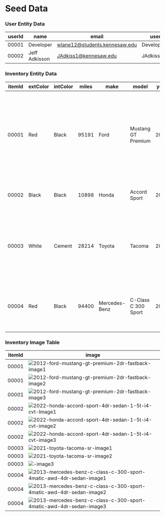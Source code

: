 # Seed Data

### User Entity Data

| userId | name          | email                         | username        | password           | isAdmin |
| ------ | ------------- | ----------------------------- | --------------- | ------------------ | ------- |
| 00001  | Developer     | wlane12@students.kennesaw.edu | Developer_Admin | SillyHill795       | 1       |
| 00002  | Jeff Adkisson | JAdkiss1@kennesaw.edu         | JAdkiss1        | SecretPassword3313 | 1       |

### Inventory Entity Data

| itemId | extColor | intColor | miles | make          | model               | year | features                                                     | engine               | transmission      | cost    | saleId |
| ------ | -------- | -------- | ----- | ------------- | ------------------- | ---- | ------------------------------------------------------------ | -------------------- | ----------------- | ------- | ------ |
| 00001  | Red      | Black    | 95191 | Ford          | Mustang GT Premium  | 2012 | Steering Wheel Audio Controls, Satellite and Bluetooth Radio, Keyless Entry, Traction Control, Rear Spoiler | 5.0L V8 412hp        | Manual 6 Speed    | 1750000 | NULL   |
| 00002  | Black    | Black    | 10898 | Honda         | Accord Sport        | 2022 | Bluetooth Radio, Automatic Climate Control                   | 1.5L Turbo I4 192 hp | CVT               | 1899999 | NULL   |
| 00003  | White    | Cement   | 28214 | Toyota        | Tacoma              | 2021 | Audio Controls on Steering Wheel, Bluetooth Radio, Climate Control, Heated Mirrors | 3.5L V6              | Automatic 6 Speed | 3199500 | NULL   |
| 00004  | Red      | Black    | 94400 | Mercedes-Benz | C-Class C 300 Sport | 2013 | Moonroof, Bluetooth Audio, Audio Controls on Steering Wheel  | 3.5L V6              | Automatic 7 Speed | 899500  | NULL   |

### Inventory Image Table

| itemId | image                                                        |
| ------ | ------------------------------------------------------------ |
| 00001  | ![2012-ford-mustang-gt-premium-2dr-fastback-image1](C:\Users\kklan\Downloads\2012-ford-mustang-gt-premium-2dr-fastback-image1.jpg) |
| 00001  | ![2012-ford-mustang-gt-premium-2dr-fastback-image2](C:\Users\kklan\Downloads\2012-ford-mustang-gt-premium-2dr-fastback-image2.jpg) |
| 00001  | ![2012-ford-mustang-gt-premium-2dr-fastback-image3](C:\Users\kklan\Downloads\2012-ford-mustang-gt-premium-2dr-fastback-image3.jpg) |
| 00002  | ![2022-honda-accord-sport-4dr-sedan-1-5t-i4-cvt-Image1](C:\Users\kklan\Downloads\2022-honda-accord-sport-4dr-sedan-1-5t-i4-cvt-Image1.jpg) |
| 00002  | ![2022-honda-accord-sport-4dr-sedan-1-5t-i4-cvt-image2](C:\Users\kklan\Downloads\2022-honda-accord-sport-4dr-sedan-1-5t-i4-cvt-image2.jpg) |
| 00002  | ![2022-honda-accord-sport-4dr-sedan-1-5t-i4-cvt-image3](C:\Users\kklan\Downloads\2022-honda-accord-sport-4dr-sedan-1-5t-i4-cvt-image3.jpg) |
| 00003  | ![2021-toyota-tacoma-sr-image1](C:\Users\kklan\Downloads\2021-toyota-tacoma-sr-image1.jpg) |
| 00003  | ![2021-toyota-tacoma-sr-image2](C:\Users\kklan\Downloads\2021-toyota-tacoma-sr-image2.jpg) |
| 00003  | ![-image3](C:\Users\kklan\Downloads\-image3.jpg)             |
| 00004  | ![2013-mercedes-benz-c-class-c-300-sport-4matic-awd-4dr-sedan-image1](C:\Users\kklan\Downloads\2013-mercedes-benz-c-class-c-300-sport-4matic-awd-4dr-sedan-image1.jpg) |
| 00004  | ![2013-mercedes-benz-c-class-c-300-sport-4matic-awd-4dr-sedan-image2](C:\Users\kklan\Downloads\2013-mercedes-benz-c-class-c-300-sport-4matic-awd-4dr-sedan-image2.jpg) |
| 00004  | ![2013-mercedes-benz-c-class-c-300-sport-4matic-awd-4dr-sedan-image3](C:\Users\kklan\Downloads\2013-mercedes-benz-c-class-c-300-sport-4matic-awd-4dr-sedan-image3.jpg) |

